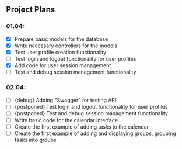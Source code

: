 ## Project Plans

### 01.04:

- [x] Prepare basic models for the database
- [x] Write necessary controllers for the models
- [x] Test user profile creation functionality
- [ ] Test login and logout functionality for user profiles
- [x] Add code for user session management
- [ ] Test and debug session management functionality

### 02.04:

- [ ] {debug} Adding "Swagger" for testing API 
- [ ] {postponed} Test login and logout functionality for user profiles
- [ ] {postponed} Test and debug session management functionality
- [ ] Write basic code for the calendar interface
- [ ] Create the first example of adding tasks to the calendar
- [ ] Create the first example of adding and displaying groups, grouping tasks into groups